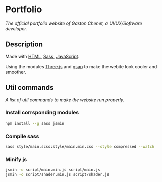 # Portfolio

_The official portfolio website of Gaston Chenet, a UI/UX/Software developer._

## Description

Made with [HTML](https://en.wikipedia.org/wiki/HTML), [Sass](https://sass-lang.com/), [JavaScript](https://en.wikipedia.org/wiki/JavaScript).

Using the modules [Three.js](https://threejs.org/) and [gsap](https://greensock.com/gsap/) to make the webite look cooler and smoother.

## Util commands

_A list of util commands to make the website run properly._

### Install corrsponding modules

```bash
npm install --g sass jsmin
```

### Compile sass

```bash
sass style/main.scss:style/main.min.css --style compressed --watch
```

### Minify js

```bash
jsmin -o script/main.min.js script/main.js
jsmin -o script/shader.min.js script/shader.js
```
